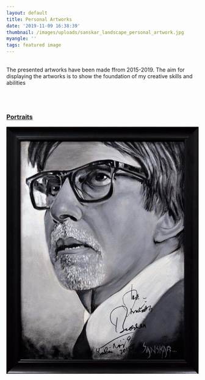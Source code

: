 ```yaml
---
layout: default
title: Personal Artworks
date: '2019-11-09 16:38:39'
thumbnail: /images/uploads/sanskar_landscape_personal_artwork.jpg
myangle: ''
tags: featured image
---
```

<br>The presented artworks have been made ffrom 2015-2019. The aim for displaying the artworks is to show the foundation of my creative skills and abilities 



<br>

<br>



### <u>Portraits</u>

![Mr.Amitabh Bachchan ](/images/uploads/sanskar_amitabh_bachchan_portrait_personal-artwork.jpg "18*24 sq. inches Canvas ")

